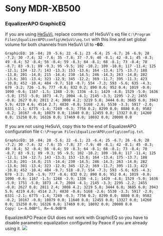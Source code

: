 # Sony MDR-XB500
### EqualizerAPO GraphicEQ
If you are using [HeSuVi](https://sourceforge.net/projects/hesuvi/), replace contents of HeSuVi's eq file `C:\Program Files\EqualizerAPO\config\HeSuVi\eq.txt` with this line and set global volume for both channels from HeSuVi UI to **-60**.
```
GraphicEQ: 10 -84; 20 -5.6; 22 -6.1; 23 -6.4; 25 -6.7; 26 -6.9; 28 -7.2; 30 -7.4; 32 -7.6; 35 -7.8; 37 -7.9; 40 -8.1; 42 -8.1; 45 -8.3; 49 -8.4; 52 -8.4; 56 -8.4; 59 -8.3; 64 -8.1; 68 -8.1; 73 -8.4; 78 -8.7; 83 -9.1; 89 -9.3; 95 -9.5; 102 -10.2; 109 -10.8; 117 -11.4; 125 -12.1; 134 -12.7; 143 -13.3; 153 -13.6; 164 -13.4; 175 -13.7; 188 -13.8; 201 -14.0; 215 -14.4; 230 -14.5; 246 -14.3; 263 -14.0; 282 -13.6; 301 -13.4; 323 -12.9; 345 -12.2; 369 -11.7; 395 -11.3; 423 -10.8; 452 -10.4; 484 -9.7; 518 -8.7; 554 -7.3; 593 -5.6; 635 -4.3; 679 -3.2; 726 -1.9; 777 -0.6; 832 0.2; 890 0.6; 952 0.4; 1019 -0.0; 1090 -0.6; 1167 -1.5; 1248 -2.9; 1336 -4.1; 1429 -4.8; 1529 -5.0; 1636 -5.0; 1751 -5.0; 1873 -4.7; 2004 -4.1; 2145 -3.3; 2295 -2.2; 2455 -0.8; 2627 0.8; 2811 2.4; 3008 4.2; 3219 5.8; 3444 6.0; 3685 6.0; 3943 5.9; 4219 4.6; 4514 2.7; 4830 -0.8; 5168 -2.6; 5530 -3.3; 5917 -2.0; 6331 -2.1; 6775 -1.4; 7249 -0.3; 7756 0.2; 8299 0.0; 8880 0.0; 9502 -0.2; 10167 -0.0; 10879 0.0; 11640 0.0; 12455 0.0; 13327 0.0; 14260 0.0; 15258 0.0; 16326 0.0; 17469 0.0; 18692 0.0; 20000 0.0
```
If you are not using HeSuVi, copy this to the end of EqualizerAPO configuration file `C:\Program Files\EqualizerAPO\config\config.txt`.
```
GraphicEQ: 10 -84; 20 -5.6; 22 -6.1; 23 -6.4; 25 -6.7; 26 -6.9; 28 -7.2; 30 -7.4; 32 -7.6; 35 -7.8; 37 -7.9; 40 -8.1; 42 -8.1; 45 -8.3; 49 -8.4; 52 -8.4; 56 -8.4; 59 -8.3; 64 -8.1; 68 -8.1; 73 -8.4; 78 -8.7; 83 -9.1; 89 -9.3; 95 -9.5; 102 -10.2; 109 -10.8; 117 -11.4; 125 -12.1; 134 -12.7; 143 -13.3; 153 -13.6; 164 -13.4; 175 -13.7; 188 -13.8; 201 -14.0; 215 -14.4; 230 -14.5; 246 -14.3; 263 -14.0; 282 -13.6; 301 -13.4; 323 -12.9; 345 -12.2; 369 -11.7; 395 -11.3; 423 -10.8; 452 -10.4; 484 -9.7; 518 -8.7; 554 -7.3; 593 -5.6; 635 -4.3; 679 -3.2; 726 -1.9; 777 -0.6; 832 0.2; 890 0.6; 952 0.4; 1019 -0.0; 1090 -0.6; 1167 -1.5; 1248 -2.9; 1336 -4.1; 1429 -4.8; 1529 -5.0; 1636 -5.0; 1751 -5.0; 1873 -4.7; 2004 -4.1; 2145 -3.3; 2295 -2.2; 2455 -0.8; 2627 0.8; 2811 2.4; 3008 4.2; 3219 5.8; 3444 6.0; 3685 6.0; 3943 5.9; 4219 4.6; 4514 2.7; 4830 -0.8; 5168 -2.6; 5530 -3.3; 5917 -2.0; 6331 -2.1; 6775 -1.4; 7249 -0.3; 7756 0.2; 8299 0.0; 8880 0.0; 9502 -0.2; 10167 -0.0; 10879 0.0; 11640 0.0; 12455 0.0; 13327 0.0; 14260 0.0; 15258 0.0; 16326 0.0; 17469 0.0; 18692 0.0; 20000 0.0
Copy: L=-6.0dB*l, R=-6.0dB*R
```
EqualizerAPO Peace GUI does not work with GraphicEQ so you have to disable parametric equalization configured by Peace if you are already using it.
![](https://raw.githubusercontent.com/jaakkopasanen/AutoEq/master/results/Innerfidelity%202017/innerfidelity/onear/Sony%20MDR-XB500/Sony%20MDR-XB500.png)
